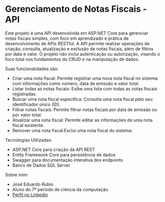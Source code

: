 # Gerenciamento de Notas Fiscais - API

Este projeto é uma API desenvolvida em ASP.NET Core para gerenciar notas fiscais simples, com foco em aprendizado e prática de desenvolvimento de APIs RESTful. A API permite realizar operações de criação, consulta, atualização e exclusão de notas fiscais, além de filtros por data e valor. O projeto não inclui autenticação ou autorização, visando o foco total nos fundamentos do CRUD e na manipulação de dados.

Suas funcionalidades são: <br>
<ul>
  <li>Criar uma nota fiscal: Permite registrar uma nova nota fiscal no sistema com informações como número, data de emissão e valor total.</li>
  <li>Listar todas as notas fiscais: Exibe uma lista com todas as notas fiscais registradas.</li>
  <li>Buscar uma nota fiscal específica: Consulta uma nota fiscal pelo seu identificador único (ID).</li>
  <li>Filtrar notas fiscais: Permite filtrar notas fiscais por data de emissão ou por valor total.</li>
  <li>Atualizar uma nota fiscal: Permite editar as informações de uma nota fiscal existente.</li>
  <li>Remover uma nota fiscal:Exclui uma nota fiscal do sistema.</li>
</ul>

Tecnologias Utilizadas: <br>
<ul>
  <li>ASP.NET Core para criação da API REST</li>
  <li>Entity Framework Core para persistência de dados</li>
  <li>Swagger para documentação interativa dos endpoints</li>
  <li>Banco de Dados SQL Server</li>
</ul>

Sobre mim:
<ul>
    <li>José Eduardo Rubio</li>
    <li>Aluno do 7º periodo de ciência da computação</li>
    <li><a href="https://www.linkedin.com/in/josé-eduardo-rubio-da-silva-brianez-39746b246/">Perfil no Linkedin</li>
</ul>



 
  
  
  
  
  
  
  
  
